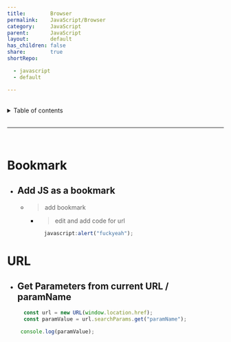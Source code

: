 ```yaml
---
title:        Browser
permalink:    JavaScript/Browser
category:     JavaScript
parent:       JavaScript
layout:       default
has_children: false
share:        true
shortRepo:

  - javascript
  - default

---
```



<br/>          

<details markdown="block">                
<summary>                
Table of contents                
</summary>                
{: .text-delta }                
1. TOC                
{:toc}                
</details>                

<br/>                

***                

<br/>

# Bookmark

- ## Add JS as a bookmark
    - > add bookmark
        - > edit and add code for url

           ```javascript 
             javascript:alert("fuckyeah");
           ``` 

# URL

- ## Get Parameters from current URL / paramName

  ```javascript
    const url = new URL(window.location.href); 
    const paramValue = url.searchParams.get("paramName"); 
  
   console.log(paramValue);
  ```